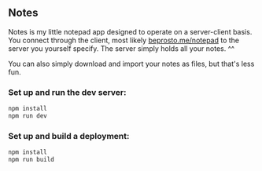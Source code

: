 ## Notes

Notes is my little notepad app designed to operate on a server-client basis. You connect through the client, most likely [beprosto.me/notepad](https://beprosto.github.io/notepad/) to the server you yourself specify. The server simply holds all your notes. ^^

You can also simply download and import your notes as files, but that's less fun.

### Set up and run the dev server:
```sh
npm install
npm run dev
```

### Set up and build a deployment:
```sh
npm install
npm run build
```